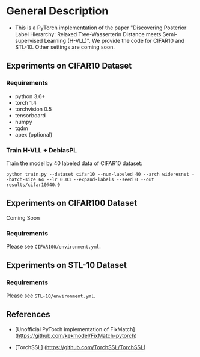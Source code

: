 # General Description
- This is a PyTorch implementation of the paper "Discovering Posterior Label Hierarchy: Relaxed Tree-Wasserterin Distance meets Semi-supervised Learning (H-VLL)". We provide the code for CIFAR10 and STL-10. Other settings are coming soon.


## Experiments on CIFAR10 Dataset

### Requirements
- python 3.6+
- torch 1.4
- torchvision 0.5
- tensorboard
- numpy
- tqdm
- apex (optional)

### Train H-VLL + DebiasPL
Train the model by 40 labeled data of CIFAR10 dataset:

```
python train.py --dataset cifar10 --num-labeled 40 --arch wideresnet --batch-size 64 --lr 0.03 --expand-labels --seed 0 --out results/cifar10@40.0
```



## Experiments on CIFAR100 Dataset

Coming Soon

### Requirements

Please see `CIFAR100/environment.yml`.

## Experiments on STL-10 Dataset

### Requirements

Please see `STL-10/environment.yml`.


## References
- [Unofficial PyTorch implementation of FixMatch] (https://github.com/kekmodel/FixMatch-pytorch)

- [TorchSSL] (https://github.com/TorchSSL/TorchSSL)
